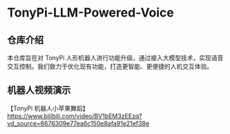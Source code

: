 # TonyPi-LLM-Powered-Voice

## 仓库介绍

本仓库旨在对 TonyPi 人形机器人进行功能升级，通过接入大模型技术，实现语音交互控制。我们致力于优化现有功能，打造更智能、更便捷的人机交互体验。

## 机器人视频演示

【TonyPi 机器人小苹果舞蹈】  
https://www.bilibili.com/video/BV1bEM3zEEzq?vd_source=6676309e77ea6c150e8afa91e21ef38e

